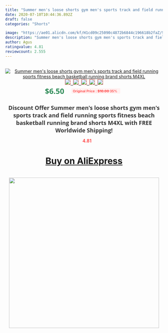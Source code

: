```yaml
---
title: "Summer men's loose shorts gym men's sports track and field running sports fitness beach basketball running brand shorts M4XL"
date: 2020-07-10T10:44:36.892Z
draft: false
categories: "Shorts"

image: "https://ae01.alicdn.com/kf/H1cd09c25090c4872b6844c196618b2faZ/Summer-men-s-loose-shorts-gym-men-s-sports-track-and-field-running-sports-fitness-beach.jpg"
description: "Summer men's loose shorts gym men's sports track and field running sports fitness beach basketball running brand shorts M4XL"
author: Agus
ratingvalue: 4.81
reviewcount: 2.555
---
```

<br>
<div style="text-align: center;">
<a href="https://s.click.aliexpress.com/e/_AWLDOV" target="_blank" rel="nofollow noopener noreferrer"><img alt="Summer men's loose shorts gym men's sports track and field running sports fitness beach basketball running brand shorts M4XL" class="magnifier-image" src="https://ae01.alicdn.com/kf/H1cd09c25090c4872b6844c196618b2faZ/Summer-men-s-loose-shorts-gym-men-s-sports-track-and-field-running-sports-fitness-beach.jpg_640x640.jpg">
<br>
<img style="border:1px solid salmon" src="https://ae01.alicdn.com/kf/H1cd09c25090c4872b6844c196618b2faZ/Summer-men-s-loose-shorts-gym-men-s-sports-track-and-field-running-sports-fitness-beach.jpg_120x120.jpg">&nbsp;&nbsp;<img style="border:1px solid salmon" src="https://ae01.alicdn.com/kf/H9f8b46b0f0a1401a9571a4533d41a409o/Summer-men-s-loose-shorts-gym-men-s-sports-track-and-field-running-sports-fitness-beach.jpg_120x120.jpg">&nbsp;&nbsp;<img style="border:1px solid salmon" src="https://ae01.alicdn.com/kf/Hc3db5764e4f146228f5fd39b29e6e503q/Summer-men-s-loose-shorts-gym-men-s-sports-track-and-field-running-sports-fitness-beach.jpg_120x120.jpg">&nbsp;&nbsp;<img style="border:1px solid salmon" src="https://ae01.alicdn.com/kf/H09688892b978494a9c14377df0955963z/Summer-men-s-loose-shorts-gym-men-s-sports-track-and-field-running-sports-fitness-beach.jpg_120x120.jpg">&nbsp;&nbsp;<img style="border:1px solid salmon" src="https://ae01.alicdn.com/kf/H00a40862ddbd440493a4d92fca75dac2B/Summer-men-s-loose-shorts-gym-men-s-sports-track-and-field-running-sports-fitness-beach.jpg_120x120.jpg"></a></div><br0>
<div style="text-align: center;"><span style="background-color: white; border: 0px; box-sizing: border-box; color: seagreen; display: inline-block; font-family: &quot;open sans&quot; , &quot;arial&quot; , &quot;helvetica&quot; , sans-serif , &quot;heiti&quot;; font-size: 24px; font-stretch: inherit; font-weight: 700; line-height: inherit; margin: 0px 10px 0px 0px; padding: 0px; vertical-align: middle;">$6.50 </span>
<span style="background: rgb(255 , 241 , 241); border-radius: 3px; border: 0px; box-sizing: border-box; color: #ff4747; display: inline-block; font-family: inherit; font-size: 12px; font-stretch: inherit; font-style: inherit; font-variant: inherit; font-weight: 600; line-height: inherit; margin: 0px; padding: 2px 5px; transform: scale(0.9); vertical-align: middle;">Original Price : <b style="text-decoration: line-through;">$10.00 </b> 35%&nbsp;&nbsp;</span></div>
<h1 style="color: #333333; display: inline-block; font-family: &quot;open sans&quot; , &quot;arial&quot; , &quot;helvetica&quot; , sans-serif , &quot;heiti&quot;; font-size: 18px; font-stretch: inherit; font-weight: 700; text-align: center;">Discount Offer Summer men's loose shorts gym men's sports track and field running sports fitness beach basketball running brand shorts M4XL with FREE Worldwide Shipping!</h1>
<div style="color: #ff4747; text-align: center;">
<img src="https://4.bp.blogspot.com/-M0ZcTcb-5uY/XleCXlxnR4I/AAAAAAAAAEc/OrjgMkXV1oMQFaCRZj5HQwOCBcu3w1FegCPcBGAYYCw/s1600/star.png" style="height: 15px;">&nbsp;<b>4.81</b></div>
<div class="button_cont" align="center"><a class="buynow_a" href="https://s.click.aliexpress.com/e/_AWLDOV" target="_blank" rel="nofollow noopener noreferrer"><H1>Buy on AliExpress</H1></a></div><br>
<div class="separator" style="clear: both; text-align: center;">
<img src="https://lh3.googleusercontent.com/-pTy5HemUv9M/XlePHvY0dAI/AAAAAAAAAE4/0nX5iRUoIWY8eMW9Dpxeirr157OZliDIgCLcBGAsYHQ/s1600/badge.gif" width="480">
</div>
